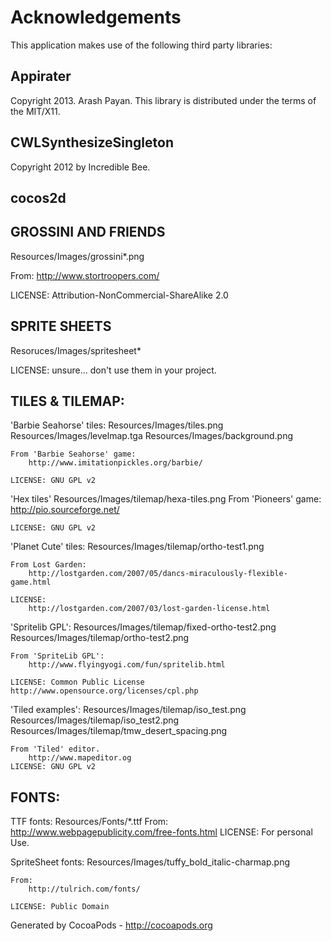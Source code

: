 # Acknowledgements
This application makes use of the following third party libraries:

## Appirater

Copyright 2013. Arash Payan. This library is distributed under the terms of the MIT/X11.

## CWLSynthesizeSingleton

Copyright 2012 by Incredible Bee.

## cocos2d

GROSSINI AND FRIENDS
--------------------

Resources/Images/grossini*.png

From:
   http://www.stortroopers.com/

LICENSE: Attribution-NonCommercial-ShareAlike 2.0


SPRITE SHEETS
-------------

Resoruces/Images/spritesheet*

LICENSE: unsure... don't use them in your project.


TILES & TILEMAP:
----------------

'Barbie Seahorse' tiles:
    Resources/Images/tiles.png
    Resources/Images/levelmap.tga
    Resources/Images/background.png

    From 'Barbie Seahorse' game:
        http://www.imitationpickles.org/barbie/

    LICENSE: GNU GPL v2

'Hex tiles'
    Resources/Images/tilemap/hexa-tiles.png
    From 'Pioneers' game:
        http://pio.sourceforge.net/

    LICENSE: GNU GPL v2

'Planet Cute' tiles:
    Resources/Images/tilemap/ortho-test1.png

    From Lost Garden:
        http://lostgarden.com/2007/05/dancs-miraculously-flexible-game.html

    LICENSE:
        http://lostgarden.com/2007/03/lost-garden-license.html


'Spritelib GPL':
    Resources/Images/tilemap/fixed-ortho-test2.png
    Resources/Images/tilemap/ortho-test2.png

    From 'SpriteLib GPL':
        http://www.flyingyogi.com/fun/spritelib.html

    LICENSE: Common Public License
    http://www.opensource.org/licenses/cpl.php

'Tiled examples':
    Resources/Images/tilemap/iso_test.png
    Resources/Images/tilemap/iso_test2.png
    Resources/Images/tilemap/tmw_desert_spacing.png

    From 'Tiled' editor.
        http://www.mapeditor.og
    LICENSE: GNU GPL v2

FONTS:
------

TTF fonts:
    Resources/Fonts/*.ttf
    From:
        http://www.webpagepublicity.com/free-fonts.html
    LICENSE: For personal Use.


SpriteSheet fonts:
    Resources/Images/tuffy_bold_italic-charmap.png

    From:
        http://tulrich.com/fonts/

    LICENSE: Public Domain

Generated by CocoaPods - http://cocoapods.org
